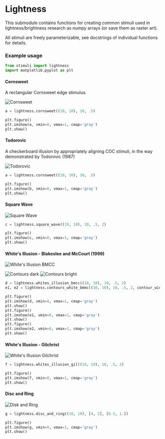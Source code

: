 # Lightness
This submodule contains functions for creating common stimuli used in
lightness/brightness research as numpy arrays (or save them as raster art).

All stimuli are freely parameterizable, see docstrings of individual functions
for details.


### Example usage
```python
from stimuli import lightness
import matplotlib.pyplot as plt
```
#### Cornsweet 

A rectangular Cornsweet edge stimulus.

![Cornsweet](example_images/cornsweet.png)
```python
a = lightness.cornsweet((10, 10), 10, .5)

plt.figure()
plt.imshow(a, vmin=0, vmax=1, cmap='gray')
plt.show()
```

#### Todorovic

A checkerboard illusion by appropriately aligning COC stimuli, in the way demonstrated by Todorovic (1987)

![Todorovic](example_images/todorovic.png)

```python
a = lightness.cornsweet((10, 10), 10, .5)

plt.figure()
plt.imshow(b, vmin=0, vmax=1, cmap='gray')
plt.show()
```

#### Square Wave
![Square Wave](example_images/square_wave.png)
```python
c = lightness.square_wave((10, 10), 10, .5, 2)

plt.figure()
plt.imshow(c, vmin=0, vmax=1, cmap='gray')
plt.show()

```
#### White's Illusion - Blakeslee and McCourt (1999)
![White's Illusion BMCC](example_images/whites_illusion_bmcc.png)

![Contours dark](example_images/contours_white_bmcc_dark.png)
![Contours bright](example_images/contours_white_bmcc_bright.png)
```python
d = lightness.whites_illusion_bmcc((10, 10), 10, .5, 2)
e1, e2 = lightness.contours_white_bmmc((10, 10), 10, .5, 2, contour_width=3)

plt.figure()
plt.imshow(d, vmin=0, vmax=1, cmap='gray')
plt.show()
plt.figure()
plt.imshow(e1, vmin=0, vmax=1, cmap='gray')
plt.show()
plt.figure()
plt.imshow(e2, vmin=0, vmax=1, cmap='gray')
plt.show()

```
#### White's Illusion - Gilchrist
![White's Illusion Gilchrist](example_images/whites_illusion_gil.png)
```python
f = lightness.whites_illusion_gil((10, 10), 10, .5, 2)

plt.figure()
plt.imshow(f, vmin=0, vmax=1, cmap='gray')
plt.show()

```
#### Disc and Ring
![Disk and Ring](example_images/disc_and_ring.png)
```python
g = lightness.disc_and_ring((10, 10), [4, 2], [0.5, 1.])

plt.figure()
plt.imshow(g, vmin=0, vmax=1, cmap='gray')
plt.show()
```